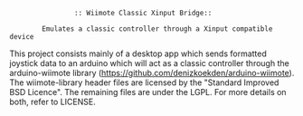 					:: Wiimote Classic Xinput Bridge::
		
			Emulates a classic controller through a Xinput compatible device

This project consists mainly of a desktop app which sends formatted joystick data to an arduino which will act as a classic controller through the arduino-wiimote library (https://github.com/denizkoekden/arduino-wiimote). 
	The wiimote-library header files are licensed by the "Standard Improved BSD Licence". The remaining files are under the LGPL. For more details on both,
refer to LICENSE.
	
